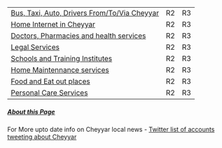 |                                                                   |    |    |
|-------------------------------------------------------------------|----|----|
|[Bus, Taxi, Auto, Drivers From/To/Via Cheyyar ](/Yellow_Pages/Bus_Taxi_Auto.md) | R2 | R3 |
|[Home Internet in Cheyyar ](/Yellow_Pages/Home_Internet.md) | R2 | R3 |
|[Doctors, Pharmacies and health services](/Yellow_Pages/Health.md) | R2 | R3 |
|[Legal Services](/Yellow_Pages/Legal.md) | R2 | R3 |
|[Schools and Training Institutes](/Yellow_Pages/Education.md) | R2 | R3 |
|[Home Maintennance services](/Yellow_Pages/Home_Maintennance.md) | R2 | R3 |
|[Food and Eat out places](/Yellow_Pages/Food.md) | R2 | R3 |
|[Personal Care Services](/Yellow_Pages/Personals.md) | R2 | R3 |

##### [About this Page](/About_this_Page.md)  
For More upto date info on Cheyyar local news  - [Twitter list of accounts tweeting about Cheyyar](https://twitter.com/i/lists/1468486874947751940)
